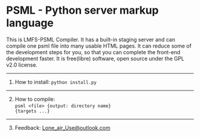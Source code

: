 # PSML - Python server markup language

This is LMFS-PSML Compiler. It has a built-in staging server and can compile one psml file into many usable HTML pages.
It can reduce some of the development steps for you, so that you can complete the front-end development faster.
It is free(libre) software, open source under the GPL v2.0 license.

---
1. How to install: <code>python install.py</code>
---
2. How to compile:<br>
<code>psml &lt;file&gt; {output: directory name} {targets ...}</code><br>
---
3. Feedback: Lone_air_Use@outlook.com
